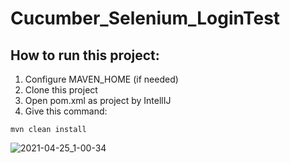 # Cucumber_Selenium_LoginTest
## How to run this project:
1. Configure MAVEN_HOME (if needed)
2. Clone this project
3. Open pom.xml as project by IntellIJ
4. Give this command:
``` 
mvn clean install

```
![2021-04-25_1-00-34](https://user-images.githubusercontent.com/48891202/115970077-05f12580-a562-11eb-8ceb-05baeabf48c8.png)
